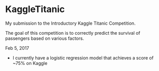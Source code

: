 # KaggleTitanic
My submission to the Introductory Kaggle Titanic Competition. 

The goal of this competition is to correctly predict the survival of passengers based on various factors. 

Feb 5, 2017

- I currently have a logistic regression model that achieves a score of ~75% on Kaggle
